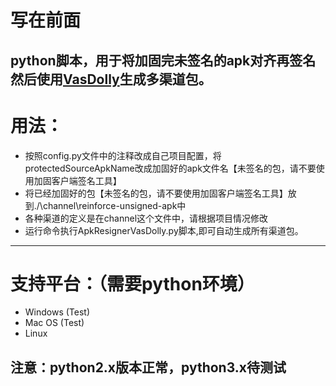 # 写在前面
python脚本，用于将加固完未签名的apk对齐再签名然后使用[VasDolly](https://github.com/Tencent/VasDolly)生成多渠道包。
----------

# 用法：

- 按照config.py文件中的注释改成自己项目配置，将protectedSourceApkName改成加固好的apk文件名【未签名的包，请不要使用加固客户端签名工具】
- 将已经加固好的包【未签名的包，请不要使用加固客户端签名工具】放到./\\channel\\reinforce-unsigned-apk中
- 各种渠道的定义是在channel这个文件中，请根据项目情况修改
- 运行命令执行ApkResignerVasDolly.py脚本,即可自动生成所有渠道包。
----------

# 支持平台：（需要python环境）
- Windows (Test)
- Mac OS (Test)
- Linux

注意：python2.x版本正常，python3.x待测试
----------
